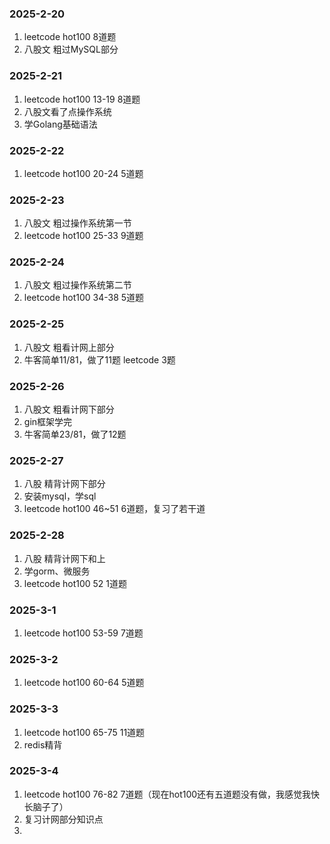 ### 2025-2-20
1. leetcode hot100 8道题
2. 八股文 粗过MySQL部分
### 2025-2-21
1. leetcode hot100 13-19 8道题
2. 八股文看了点操作系统
3. 学Golang基础语法
### 2025-2-22
1. leetcode hot100 20-24 5道题
### 2025-2-23
1. 八股文 粗过操作系统第一节
2. leetcode hot100 25-33 9道题
### 2025-2-24
1. 八股文 粗过操作系统第二节
2. leetcode hot100 34-38 5道题
### 2025-2-25
1. 八股文 粗看计网上部分
2. 牛客简单11/81，做了11题 leetcode 3题
### 2025-2-26
1. 八股文 粗看计网下部分
2. gin框架学完
3. 牛客简单23/81，做了12题 
### 2025-2-27
1. 八股 精背计网下部分
2. 安装mysql，学sql
3. leetcode hot100 46~51 6道题，复习了若干道
### 2025-2-28
1. 八股 精背计网下和上
2. 学gorm、微服务
3. leetcode hot100 52 1道题
### 2025-3-1
1. leetcode hot100 53-59 7道题
### 2025-3-2
1. leetcode hot100 60-64 5道题
### 2025-3-3
1. leetcode hot100 65-75 11道题
2. redis精背
### 2025-3-4
1. leetcode hot100 76-82 7道题（现在hot100还有五道题没有做，我感觉我快长脑子了）
2. 复习计网部分知识点
3. 


